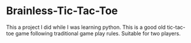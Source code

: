 # Brainless-Tic-Tac-Toe
This a project I did while I was learning python. This is a good old tic-tac-toe game following traditional game play rules. Suitable for two players.
